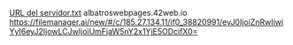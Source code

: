 [URL del servidor.txt](https://github.com/user-attachments/files/19884629/URL.del.servidor.txt)
albatroswebpages.42web.io
https://filemanager.ai/new/#/c/185.27.134.11/if0_38820991/eyJ0IjoiZnRwIiwiYyI6eyJ2IjowLCJwIjoiUmFjaW5nY2x1YjE5ODcifX0=
